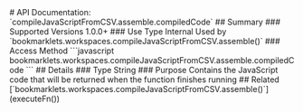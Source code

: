 <link rel="stylesheet" href="/APIDocs/main.css" type="text/css">
<!--Update Table of Contents when creating new pages in the API documentation.-->
# API Documentation: `compileJavaScriptFromCSV.assemble.compiledCode`
## Summary
### Supported Versions
1.0.0+
### Use Type  
Internal  
Used by `bookmarklets.workspaces.compileJavaScriptFromCSV.assemble()`
### Access Method
```javascript
bookmarklets.workspaces.compileJavaScriptFromCSV.assemble.compiledCode
```
## Details
### Type
String
### Purpose
Contains the JavaScript code that will be returned when the function finishes running
## Related
[`bookmarklets.workspaces.compileJavaScriptFromCSV.assemble()`](executeFn&#40;&#41;)